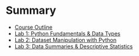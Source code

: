 # Summary

- [Course Outline](./outline.md)
- [Lab 1: Python Fundamentals & Data Types](./lab_1.md)
- [Lab 2: Dataset Manipulation with Python](./lab_2.md)
- [Lab 3: Data Summaries & Descriptive Statistics](./lab_3.md)
